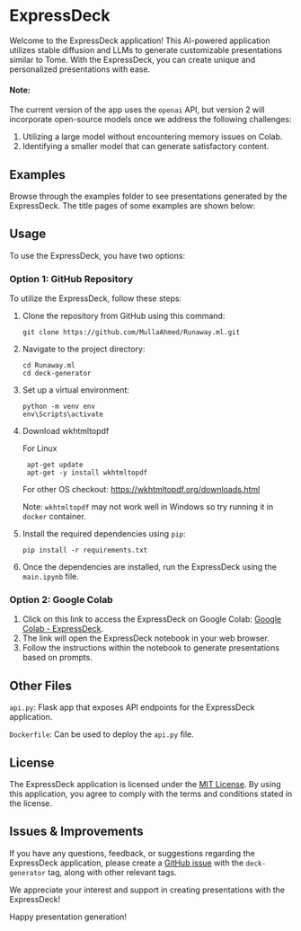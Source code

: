 # ExpressDeck

Welcome to the ExpressDeck application! This AI-powered application utilizes stable diffusion and LLMs to generate customizable presentations similar to Tome. With the ExpressDeck, you can create unique and personalized presentations with ease.

#### Note:
The current version of the app uses the `openai` API, but version 2 will incorporate open-source models once we address the following challenges:
1. Utilizing a large model without encountering memory issues on Colab.
2. Identifying a smaller model that can generate satisfactory content.

## Examples

Browse through the examples folder to see presentations generated by the ExpressDeck. The title pages of some examples are shown below:

<!-- ![Example 1](https://github.com/MullaAhmed/RunAwayML/assets/67974888/3362872e-2230-4abb-8082-56cae9ca4b3c) | ![Example 2](https://github.com/MullaAhmed/RunAwayML/assets/67974888/e696bd4a-f6e3-491f-9040-923d216bf6fd) | ![Example 3](https://github.com/MullaAhmed/RunAwayML/assets/67974888/c899ba42-4506-433c-b20e-52c958b5e4a2)
:-------------------------:|:-------------------------:|:-------------------------:
Style 1 | Style 2 | Style 3 -->

## Usage

To use the ExpressDeck, you have two options:

### Option 1: GitHub Repository

To utilize the ExpressDeck, follow these steps:

1. Clone the repository from GitHub using this command:
   ```
   git clone https://github.com/MullaAhmed/Runaway.ml.git
   ```

2. Navigate to the project directory:
   ```
   cd Runaway.ml
   cd deck-generator
   ```

3. Set up a virtual environment:
   ```
   python -m venv env
   env\Scripts\activate
   ```

4. Download wkhtmltopdf
   
   For Linux
   ```
    apt-get update  
    apt-get -y install wkhtmltopdf
   ```
   For other OS checkout: https://wkhtmltopdf.org/downloads.html

   Note: `wkhtmltopdf` may not work well in Windows so try running it in `docker` container.

5. Install the required dependencies using `pip`:
   ```
   pip install -r requirements.txt
   ```

6. Once the dependencies are installed, run the ExpressDeck using the `main.ipynb` file.

### Option 2: Google Colab

1. Click on this link to access the ExpressDeck on Google Colab: [Google Colab - ExpressDeck](https://colab.research.google.com/drive/1YsRgLcmw79kjCzMhjU5cYCAmxtgFgmyW?usp=sharing).
2. The link will open the ExpressDeck notebook in your web browser.
3. Follow the instructions within the notebook to generate presentations based on prompts.

## Other Files
`api.py`: Flask app that exposes API endpoints for the ExpressDeck application.

`Dockerfile`: Can be used to deploy the `api.py` file.
<!-- 
## Video
https://github.com/MullaAhmed/RunAwayML/assets/67974888/2e6adb61-87d0-4a1e-be2c-1a6af12ee566 -->

## License

The ExpressDeck application is licensed under the [MIT License](LICENSE). By using this application, you agree to comply with the terms and conditions stated in the license.

## Issues & Improvements

If you have any questions, feedback, or suggestions regarding the ExpressDeck application, please create a [GitHub issue](https://github.com/MullaAhmed/Runaway.ml/issues) with the `deck-generator` tag, along with other relevant tags.

We appreciate your interest and support in creating presentations with the ExpressDeck!

Happy presentation generation!
